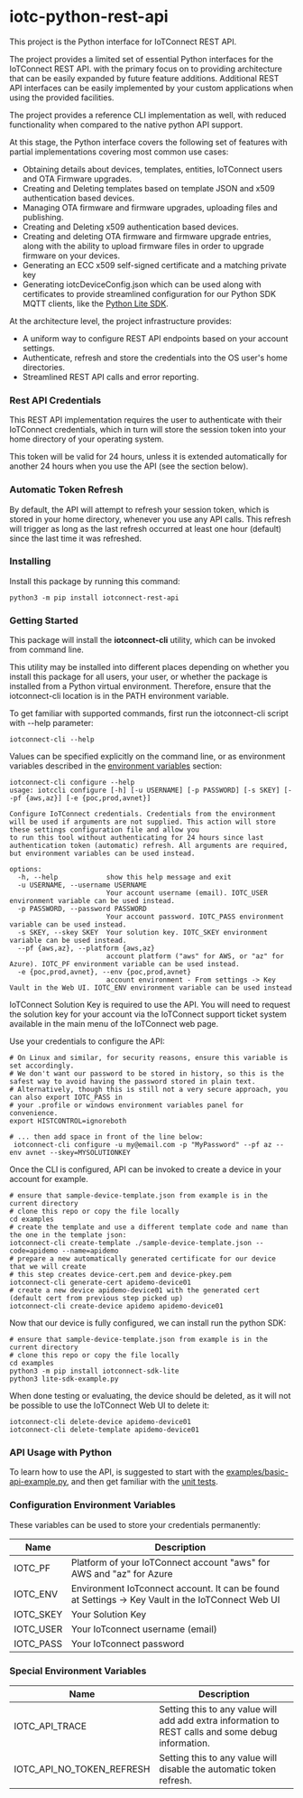 # iotc-python-rest-api
This project is the Python interface for IoTConnect REST API.

The project provides a limited set of essential Python interfaces for the IoTConnect REST API.
with the primary focus on to providing architecture that can be easily expanded by future 
feature additions. Additional REST API interfaces can be easily implemented 
by your custom applications when using the provided facilities.

The project provides a reference CLI implementation as well, with reduced
functionality when compared to the native python API support.

At this stage, the Python interface covers the following set of features 
with partial implementations covering most common use cases:
* Obtaining details about devices, templates, entities, IoTConnect users and OTA Firmware upgrades.
* Creating and Deleting templates based on template JSON and x509 authentication based devices.
* Managing OTA firmware and firmware upgrades, uploading files and publishing.
* Creating and Deleting x509 authentication based devices.
* Creating and deleting OTA firmware and firmware upgrade entries, along with the ability to upload firmware files
  in order to upgrade firmware on your devices. 
* Generating an ECC x509 self-signed certificate and a matching private key
* Generating iotcDeviceConfig.json which can be used along with certificates
to provide streamlined configuration for our Python SDK MQTT clients, 
like the [Python Lite SDK](https://github.com/avnet-iotconnect/iotc-python-lite-sdk). 

At the architecture level, the project infrastructure provides:
* A uniform way to configure REST API endpoints based on your account settings.
* Authenticate, refresh and store the credentials into the OS user's home directories.
* Streamlined REST API calls and error reporting.


### Rest API Credentials

This REST API implementation requires the user to authenticate with their IoTConnect
credentials, which in turn will store the session token into your 
home directory of your operating system. 

This token will be valid for 24 hours, unless it is extended automatically
for another 24 hours when you use the API (see the section below).


### Automatic Token Refresh

By default, the API will attempt to refresh your session token, which is stored in your 
home directory, whenever you use any API calls. This refresh will trigger as long as the 
last refresh occurred at least one hour (default) since the last time it was refreshed.


### Installing

Install this package by running this command:

```shell
python3 -m pip install iotconnect-rest-api
```


### Getting Started

This package will install the **iotconnect-cli** utility, which can be invoked from command line.

This utility may be installed into different places depending on whether you install this package for all users, 
your user, or whether the package is installed from a Python virtual environment.
Therefore, ensure that the iotconnect-cli location is in the PATH environment variable.

To get familiar with supported commands, first run the iotconnect-cli script with --help parameter:

```shell
iotconnect-cli --help
```

Values can be specified explicitly on the command line, or as environment variables 
described in the [environment variables](#configuration-environment-variables) section:

```shell
iotconnect-cli configure --help
usage: iotccli configure [-h] [-u USERNAME] [-p PASSWORD] [-s SKEY] [--pf {aws,az}] [-e {poc,prod,avnet}]

Configure IoTConnect credentials. Credentials from the environment will be used if arguments are not supplied. This action will store these settings configuration file and allow you
to run this tool without authenticating for 24 hours since last authentication token (automatic) refresh. All arguments are required, but environment variables can be used instead.

options:
  -h, --help            show this help message and exit
  -u USERNAME, --username USERNAME
                        Your account username (email). IOTC_USER environment variable can be used instead.
  -p PASSWORD, --password PASSWORD
                        Your account password. IOTC_PASS environment variable can be used instead.
  -s SKEY, --skey SKEY  Your solution key. IOTC_SKEY environment variable can be used instead.
  --pf {aws,az}, --platform {aws,az}
                        account platform ("aws" for AWS, or "az" for Azure). IOTC_PF environment variable can be used instead.
  -e {poc,prod,avnet}, --env {poc,prod,avnet}
                        account environment - From settings -> Key Vault in the Web UI. IOTC_ENV environment variable can be used instead
```

IoTConnect Solution Key is required to use the API. You will need to request the solution key for your account
via the IoTConnect support ticket system available in the main menu of the IoTConnect web page.

Use your credentials to configure the API:

```shell
# On Linux and similar, for security reasons, ensure this variable is set accordingly.
# We don't want our password to be stored in history, so this is the safest way to avoid having the password stored in plain text.
# Alternatively, though this is still not a very secure approach, you can also export IOTC_PASS in 
# your .profile or windows environment variables panel for convenience.
export HISTCONTROL=ignoreboth
 
# ... then add space in front of the line below:
 iotconnect-cli configure -u my@email.com -p "MyPassword" --pf az --env avnet --skey=MYSOLUTIONKEY  
```

Once the CLI is configured, API can be invoked to create a device in your account for example.

```shell
# ensure that sample-device-template.json from example is in the current directory
# clone this repo or copy the file locally
cd examples
# create the template and use a different template code and name than the one in the template json:
iotconnect-cli create-template ./sample-device-template.json --code=apidemo --name=apidemo
# prepare a new automatically generated certificate for our device that we will create
# this step creates device-cert.pem and device-pkey.pem
iotconnect-cli generate-cert apidemo-device01
# create a new device apidemo-device01 with the generated cert (default cert from previous step picked up)
iotconnect-cli create-device apidemo apidemo-device01
```

Now that our device is fully configured, we can install run the python SDK:

```shell
# ensure that sample-device-template.json from example is in the current directory
# clone this repo or copy the file locally
cd examples
python3 -m pip install iotconnect-sdk-lite
python3 lite-sdk-example.py
```

When done testing or evaluating, the device should be deleted, as it will not be possible
to use the IoTConnect Web UI to delete it:

```shell
iotconnect-cli delete-device apidemo-device01
iotconnect-cli delete-template apidemo-device01
```

### API Usage with Python

To learn how to use the API, is suggested to start with the [examples/basic-api-example.py](examples/basic-api-example.py),
and then get familiar with the [unit tests](./tests).


### Configuration Environment Variables

These variables can be used to store your credentials permanently:

| Name      | Description                                                                                       |
|-----------|---------------------------------------------------------------------------------------------------|
| IOTC_PF   | Platform of your IoTConnect account "aws" for AWS and "az" for Azure                              |
| IOTC_ENV  | Environment IoTconnect account. It can be found at Settings -> Key Vault in the IoTConnect Web UI |
| IOTC_SKEY | Your Solution Key                                                                                 |
| IOTC_USER | Your IoTconnect username (email)                                                                  |
| IOTC_PASS | Your IoTconnect password                                                                          |


### Special Environment Variables 

| Name                      | Description                                                                                        |
|---------------------------|----------------------------------------------------------------------------------------------------|
| IOTC_API_TRACE            | Setting this to any value will add add extra information to REST calls and some debug information. |
| IOTC_API_NO_TOKEN_REFRESH | Setting this to any value will disable the automatic token refresh.                                |
